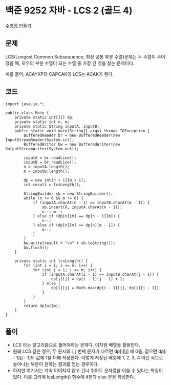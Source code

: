 # 백준 9252 자바 - LCS 2 (골드 4)

[수영장 만들기](https://www.acmicpc.net/problem/9252)

## 문제

LCS(Longest Common Subsequence, 최장 공통 부분 수열)문제는 두 수열이 주어졌을 때, 모두의 부분 수열이 되는 수열 중 가장 긴 것을 찾는 문제이다.

예를 들어, ACAYKP와 CAPCAK의 LCS는 ACAK가 된다.

## 코드

```
import java.io.*;

public class Main {
    private static int[][] dp;
    private static int n, m;
    private static String inputA, inputB;
    public static void main(String[] args) throws IOException {
        BufferedReader br = new BufferedReader(new InputStreamReader(System.in));
        BufferedWriter bw = new BufferedWriter(new OutputStreamWriter(System.out));

        inputA = br.readLine();
        inputB = br.readLine();
        n = inputA.length();
        m = inputB.length();

        dp = new int[n + 1][m + 1];
        int result = lcsLength();

        StringBuilder sb = new StringBuilder();
        while (n != 0 && m != 0) {
            if (inputA.charAt(n - 1) == inputB.charAt(m - 1)) {
                sb.insert(0, inputA.charAt(n - 1));
                n--; m--;
            } else if (dp[n][m] == dp[n - 1][m]) {
                n--;
            } else if (dp[n][m] == dp[n][m - 1]) {
                m--;
            }
        }
        bw.write(result + "\n" + sb.toString());
        bw.flush();
    }

    private static int lcsLength() {
        for (int i = 1; i <= n; i++) {
            for (int j = 1; j <= m; j++) {
                if (inputA.charAt(i - 1) == inputB.charAt(j - 1)) {
                    dp[i][j] = dp[i - 1][j - 1] + 1;
                } else {
                    dp[i][j] = Math.max(dp[i - 1][j], dp[i][j - 1]);
                }
            }
        }
        return dp[n][m];
    }
}
```

## 풀이

-  LCS 라는 알고리즘으로 풀어야하는 문제다. 이차원 배열을 활용한다. 
- 원래 LCS 같은 경우, 두 문자의 i, j 번째 문자가 다르면 dp[i][j] 에 0을, 같으면 dp[i - 1][j - 1]의 값에 1을 더해 저장한다. 이렇게 저장된 배열에 1, 2, 3, 4 이런 식으로 늘어나는 부분이 원하는 결과를 얻는 경우이다. 
- 하지만 여기서는 계속 이어지지 않고 건너 뛰어도 문자열을 이을 수 있다는 특징이 있다. 이를 고려해 lcsLength() 함수에 if문과 else 문을 작성한다.
